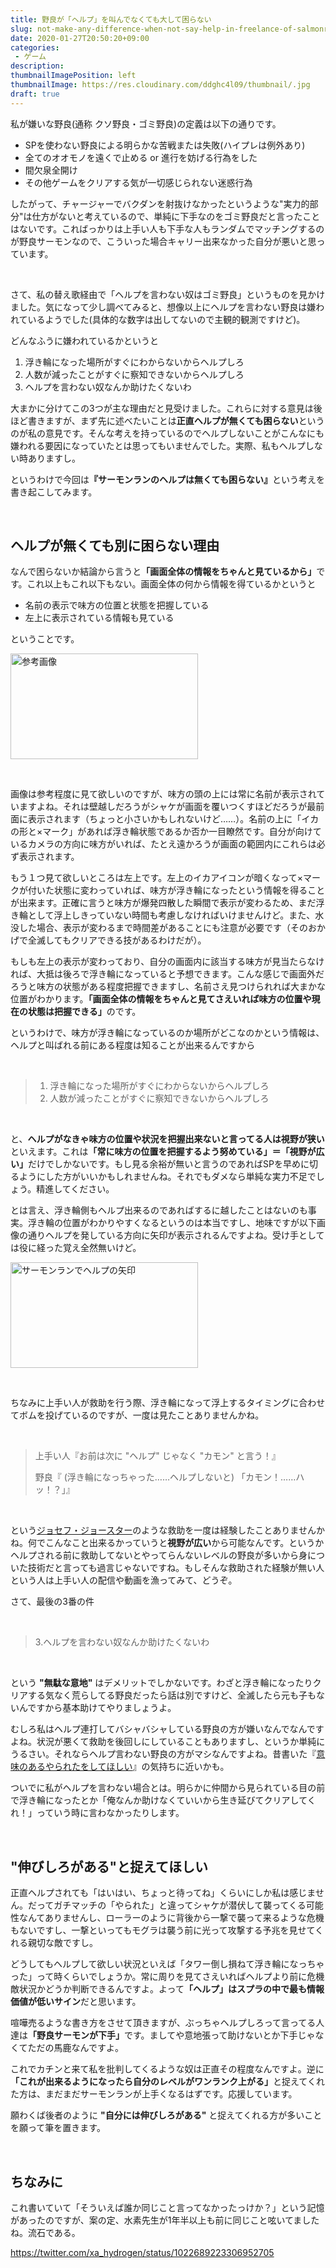 ```yaml
---
title: 野良が「ヘルプ」を叫んでなくても大して困らない
slug: not-make-any-difference-when-not-say-help-in-freelance-of-salmonrun
date: 2020-01-27T20:50:20+09:00
categories: 
 - ゲーム
description: 
thumbnailImagePosition: left
thumbnailImage: https://res.cloudinary.com/ddghc4l09/thumbnail/.jpg
draft: true
---
```


<!--more-->

私が嫌いな野良(通称 クソ野良・ゴミ野良)の定義は以下の通りです。

<ul>
<li>SPを使わない野良による明らかな苦戦または失敗(ハイプレは例外あり)</li>
<li>全てのオオモノを遠くで止める or 進行を妨げる行為をした</li>
<li>間欠泉全開け</li>
<li>その他ゲームをクリアする気が一切感じられない迷惑行為</li>
</ul>

したがって、チャージャーでバクダンを射抜けなかったというような"実力的部分"は仕方がないと考えているので、単純に下手なのをゴミ野良だと言ったことはないです。こればっかりは上手い人も下手な人もランダムでマッチングするのが野良サーモンなので、こういった場合キャリー出来なかった自分が悪いと思っています。

&nbsp;

さて、私の替え歌経由で「ヘルプを言わない奴はゴミ野良」というものを見かけました。気になって少し調べてみると、想像以上にヘルプを言わない野良は嫌われているようでした(具体的な数字は出してないので主観的観測ですけど)。

どんなふうに嫌われているかというと

<ol>
<li>浮き輪になった場所がすぐにわからないからヘルプしろ</li>
<li>人数が減ったことがすぐに察知できないからヘルプしろ</li>
<li>ヘルプを言わない奴なんか助けたくないわ</li>
</ol>

大まかに分けてこの3つが主な理由だと見受けました。これらに対する意見は後ほど書きますが、まず先に述べたいことは<strong>正直ヘルプが無くても困らない</strong>というのが私の意見です。そんな考えを持っているのでヘルプしないことがこんなにも嫌われる要因になっていたとは思ってもいませんでした。実際、私もヘルプしない時ありますし。

というわけで今回は<strong>『サーモンランのヘルプは無くても困らない』</strong>という考えを書き起こしてみます。

&nbsp;

<h2>ヘルプが無くても別に困らない理由</h2>

なんで困らないか結論から言うと<strong>「画面全体の情報をちゃんと見ているから」</strong>です。これ以上もこれ以下もない。画面全体の何から情報を得ているかというと

<ul>
<li>名前の表示で味方の位置と状態を把握している</li>
<li>左上に表示されている情報も見ている</li>
</ul>

ということです。

<a href="https://hackheatharu.xyz/wp-content/uploads/b37080fca09cfbb0bb52a73e043c116e.png"><img src="https://hackheatharu.xyz/wp-content/uploads/b37080fca09cfbb0bb52a73e043c116e-300x169.png" alt="参考画像" width="300" height="169" class="alignnone size-medium wp-image-3930" /></a>

&nbsp;

画像は参考程度に見て欲しいのですが、味方の頭の上には常に名前が表示されていますよね。それは壁越しだろうがシャケが画面を覆いつくすほどだろうが最前面に表示されます（ちょっと小さいかもしれないけど……）。名前の上に「イカの形と×マーク」があれば浮き輪状態であるか否か一目瞭然です。自分が向けているカメラの方向に味方がいれば、たとえ遠かろうが画面の範囲内にこれらは必ず表示されます。

もう１つ見て欲しいところは左上です。左上のイカアイコンが暗くなって×マークが付いた状態に変わっていれば、味方が浮き輪になったという情報を得ることが出来ます。正確に言うと味方が爆発四散した瞬間で表示が変わるため、まだ浮き輪として浮上しきっていない時間も考慮しなければいけませんけど。また、水没した場合、表示が変わるまで時間差があることにも注意が必要です（そのおかげで全滅してもクリアできる技があるわけだが）。

もしも左上の表示が変わっており、自分の画面内に該当する味方が見当たらなければ、大抵は後ろで浮き輪になっていると予想できます。こんな感じで画面外だろうと味方の状態がある程度把握できますし、名前さえ見つけられれば大まかな位置がわかります。<strong>「画面全体の情報をちゃんと見てさえいれば味方の位置や現在の状態は把握できる」</strong>のです。

というわけで、味方が浮き輪になっているのか場所がどこなのかという情報は、ヘルプと叫ばれる前にある程度は知ることが出来るんですから

&nbsp;

<blockquote>
  <ol>
  <li>浮き輪になった場所がすぐにわからないからヘルプしろ</li>
  <li>人数が減ったことがすぐに察知できないからヘルプしろ</li>
  </ol>
</blockquote>

&nbsp;

と、<strong>ヘルプがなきゃ味方の位置や状況を把握出来ないと言ってる人は視野が狭い</strong>といえます。これは<strong>「常に味方の位置を把握するよう努めている」＝「視野が広い」</strong>だけでしかないです。もし見る余裕が無いと言うのであればSPを早めに切るようにした方がいいかもしれませんね。それでもダメなら単純な実力不足でしょう。精進してください。

とは言え、浮き輪側もヘルプ出来るのであればするに越したことはないのも事実。浮き輪の位置がわかりやすくなるというのは本当ですし、地味ですが以下画像の通りヘルプを発している方向に矢印が表示されるんですよね。受け手としては役に経った覚え全然無いけど。

<a href="https://hackheatharu.xyz/wp-content/uploads/f7f63b7568d3e7e25afc1cc1f9fe909f.png"><img src="https://hackheatharu.xyz/wp-content/uploads/f7f63b7568d3e7e25afc1cc1f9fe909f-300x169.png" alt="サーモンランでヘルプの矢印" width="300" height="169" class="alignnone size-medium wp-image-3931" /></a>

&nbsp;

ちなみに上手い人が救助を行う際、浮き輪になって浮上するタイミングに合わせてボムを投げているのですが、一度は見たことありませんかね。

&nbsp;

<blockquote>
  上手い人『お前は次に "ヘルプ" じゃなく "カモン" と言う！』
  
  野良『 (浮き輪になっちゃった……ヘルプしないと) 「カモン！……ハッ！？」』
</blockquote>

&nbsp;

という<a href="https://dic.nicovideo.jp/a/%E3%82%B8%E3%83%A7%E3%82%BB%E3%83%95%E3%83%BB%E3%82%B8%E3%83%A7%E3%83%BC%E3%82%B9%E3%82%BF%E3%83%BC">ジョセフ・ジョースター</a>のような救助を一度は経験したことありませんかね。何でこんなこと出来るかっていうと<strong>視野が広い</strong>から可能なんです。というかヘルプされる前に救助してないとやってらんないレベルの野良が多いから身についた技術だと言っても過言じゃないですね。もしそんな救助された経験が無い人という人は上手い人の配信や動画を漁ってみて、どうぞ。

さて、最後の3番の件

&nbsp;

<blockquote>
  3.ヘルプを言わない奴なんか助けたくないわ
</blockquote>

&nbsp;

という <strong>"無駄な意地"</strong> はデメリットでしかないです。わざと浮き輪になったりクリアする気なく荒らしてる野良だったら話は別ですけど、全滅したら元も子もないんですから基本助けてやりましょうよ。

むしろ私はヘルプ連打してバシャバシャしている野良の方が嫌いなんでなんですよね。状況が悪くて救助を後回しにしていることもありますし、というか単純にうるさい。それならヘルプ言わない野良の方がマシなんですよね。昔書いた『<a href="https://hackheatharu.xyz/would-like-you-to-report-meaningful-ouch/">意味のあるやられたをしてほしい</a>』の気持ちに近いかも。

ついでに私がヘルプを言わない場合とは。明らかに仲間から見られている目の前で浮き輪になったとか「俺なんか助けなくていいから生き延びてクリアしてくれ！」っていう時に言わなかったりします。

&nbsp;

<h2>"伸びしろがある"と捉えてほしい</h2>

正直ヘルプされても「はいはい、ちょっと待ってね」くらいにしか私は感じません。だってガチマッチの「やられた」と違ってシャケが潜伏して襲ってくる可能性なんてありませんし、ローラーのように背後から一撃で襲って来るような危機もないですし、一撃といってもモグラは襲う前に光って攻撃する予兆を見せてくれる親切な敵ですし。

どうしてもヘルプして欲しい状況といえば「タワー倒し損ねて浮き輪になっちゃった」って時くらいでしょうか。常に周りを見てさえいればヘルプより前に危機敵状況かどうか判断できるんですよ。よって<strong>「ヘルプ」はスプラの中で最も情報価値が低いサイン</strong>だと思います。

喧嘩売るような書き方をさせて頂きますが、ぶっちゃヘルプしろって言ってる人達は<strong>「野良サーモンが下手」</strong>です。ましてや意地張って助けないとか下手じゃなくてただの馬鹿なんですよ。

これでカチンと来て私を批判してくるような奴は正直その程度なんですよ。逆に<strong>「これが出来るようになったら自分のレベルがワンランク上がる」</strong>と捉えてくれた方は、まだまだサーモンランが上手くなるはずです。応援しています。

願わくば後者のように <strong>"自分には伸びしろがある"</strong> と捉えてくれる方が多いことを願って筆を置きます。

&nbsp;

<h2>ちなみに</h2>

これ書いていて「そういえば誰か同じこと言ってなかったっけか？」という記憶があったのですが、案の定、水素先生が1年半以上も前に同じこと呟いてましたね。流石である。

https://twitter.com/xa_hydrogen/status/1022689223306952705
